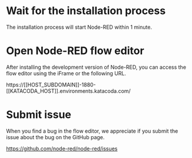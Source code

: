 # Wait for the installation process
The installation process will start Node-RED within 1 minute.

# Open Node-RED flow editor
After installing the development version of Node-RED, you can access the flow editor using the iFrame or the following URL.

https://[[HOST_SUBDOMAIN]]-1880-[[KATACODA_HOST]].environments.katacoda.com/

# Submit issue
When you find a bug in the flow editor, we appreciate if you submit the issue about the bug on the GitHub page.

https://github.com/node-red/node-red/issues
